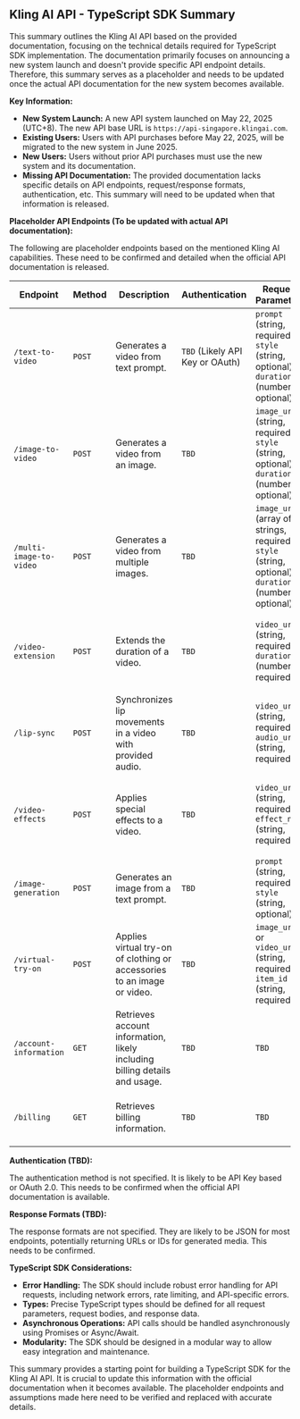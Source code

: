 ## Kling AI API - TypeScript SDK Summary

This summary outlines the Kling AI API based on the provided documentation, focusing on the technical details required for TypeScript SDK implementation.  The documentation primarily focuses on announcing a new system launch and doesn't provide specific API endpoint details.  Therefore, this summary serves as a placeholder and needs to be updated once the actual API documentation for the new system becomes available.

**Key Information:**

* **New System Launch:** A new API system launched on May 22, 2025 (UTC+8).  The new API base URL is `https://api-singapore.klingai.com`.
* **Existing Users:** Users with API purchases before May 22, 2025, will be migrated to the new system in June 2025.
* **New Users:** Users without prior API purchases must use the new system and its documentation.
* **Missing API Documentation:** The provided documentation lacks specific details on API endpoints, request/response formats, authentication, etc. This summary will need to be updated when that information is released.


**Placeholder API Endpoints (To be updated with actual API documentation):**

The following are placeholder endpoints based on the mentioned Kling AI capabilities.  These need to be confirmed and detailed when the official API documentation is released.

| Endpoint | Method | Description | Authentication | Request Parameters | Request Body | Response | Edge Cases |
|---|---|---|---|---|---|---|---|
| `/text-to-video` | `POST` | Generates a video from text prompt. |  `TBD` (Likely API Key or OAuth) | `prompt` (string, required), `style` (string, optional),  `duration` (number, optional) |  `TBD` | `TBD` (Likely a video URL or ID) |  Prompt length limitations, rate limiting. |
| `/image-to-video` | `POST` | Generates a video from an image. | `TBD` | `image_url` (string, required), `style` (string, optional), `duration` (number, optional) | `TBD` | `TBD` | Image size/format restrictions, rate limiting. |
| `/multi-image-to-video` | `POST` | Generates a video from multiple images. | `TBD` | `image_urls` (array of strings, required), `style` (string, optional), `duration` (number, optional) | `TBD` | `TBD` | Maximum number of images, image size/format restrictions, rate limiting. |
| `/video-extension` | `POST` | Extends the duration of a video. | `TBD` | `video_url` (string, required), `duration` (number, required) | `TBD` | `TBD` |  Video format restrictions, maximum extension duration, rate limiting. |
| `/lip-sync` | `POST` | Synchronizes lip movements in a video with provided audio. | `TBD` | `video_url` (string, required), `audio_url` (string, required) | `TBD` | `TBD` | Video and audio format restrictions, duration limitations, rate limiting. |
| `/video-effects` | `POST` | Applies special effects to a video. | `TBD` | `video_url` (string, required), `effect_name` (string, required) | `TBD` | `TBD` | Supported effect names, video format restrictions, rate limiting. |
| `/image-generation` | `POST` | Generates an image from a text prompt. | `TBD` | `prompt` (string, required), `style` (string, optional) | `TBD` | `TBD` (Likely an image URL or ID) | Prompt length limitations, rate limiting. |
| `/virtual-try-on` | `POST` |  Applies virtual try-on of clothing or accessories to an image or video.  | `TBD` | `image_url` or `video_url` (string, required), `item_id` (string, required) | `TBD` | `TBD` | Supported item IDs, image/video format restrictions, rate limiting. |
| `/account-information` | `GET` | Retrieves account information, likely including billing details and usage. | `TBD` |  `TBD` | `TBD` | `TBD` (JSON with account details) | Rate limiting. |
| `/billing` | `GET` | Retrieves billing information. | `TBD` | `TBD` | `TBD` | `TBD` (JSON with billing details) | Rate limiting. |


**Authentication (TBD):**

The authentication method is not specified.  It is likely to be API Key based or OAuth 2.0.  This needs to be confirmed when the official API documentation is available.

**Response Formats (TBD):**

The response formats are not specified.  They are likely to be JSON for most endpoints, potentially returning URLs or IDs for generated media.  This needs to be confirmed.

**TypeScript SDK Considerations:**

* **Error Handling:** The SDK should include robust error handling for API requests, including network errors, rate limiting, and API-specific errors.
* **Types:**  Precise TypeScript types should be defined for all request parameters, request bodies, and response data.
* **Asynchronous Operations:** API calls should be handled asynchronously using Promises or Async/Await.
* **Modularity:** The SDK should be designed in a modular way to allow easy integration and maintenance.


This summary provides a starting point for building a TypeScript SDK for the Kling AI API.  It is crucial to update this information with the official documentation when it becomes available.  The placeholder endpoints and assumptions made here need to be verified and replaced with accurate details.
